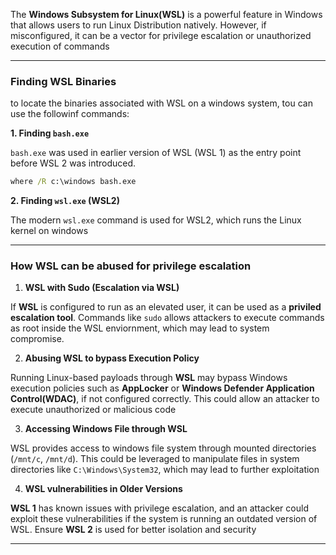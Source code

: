 The **Windows Subsystem for Linux(WSL)** is a powerful feature in Windows that allows users to run Linux Distribution natively. However, if misconfigured, it can be a vector for privilege escalation or unauthorized execution of commands

---

### Finding WSL Binaries 

to locate the binaries associated with WSL on a windows system, tou can use the followinf commands:

**1. Finding ``bash.exe``**

``bash.exe`` was used in earlier version of WSL (WSL 1) as the entry point before WSL 2 was introduced.

```cmd
where /R c:\windows bash.exe
```

**2. Finding ``wsl.exe`` (WSL2)**

The modern ``wsl.exe`` command is used for WSL2, which runs the Linux kernel on windows


---

### How WSL can be abused for privilege escalation

1.  **WSL with Sudo (Escalation via WSL)**

If **WSL** is configured to run as an elevated user, it can be used as a **priviled escalation tool**. Commands like ``sudo`` allows attackers to execute commands as root inside the WSL enviornment, which may lead to system compromise.

2.  **Abusing WSL to bypass Execution Policy**

Running Linux-based payloads through **WSL** may bypass Windows execution policies such as **AppLocker** or **Windows Defender Application Control(WDAC)**, if not configured correctly. This could allow an attacker to execute unauthorized or malicious code

3.  **Accessing Windows File through WSL**

WSL provides access to windows file system through mounted directories (``/mnt/c``, ``/mnt/d``). This could be leveraged to manipulate files in system directories like ``C:\Windows\System32``, which may lead to further exploitation

4.  **WSL vulnerabilities in Older Versions**

**WSL 1** has known issues with privilege escalation, and an attacker could exploit these vulnerabilities if the system is running an outdated version of WSL. Ensure **WSL 2** is used for better isolation and security

---